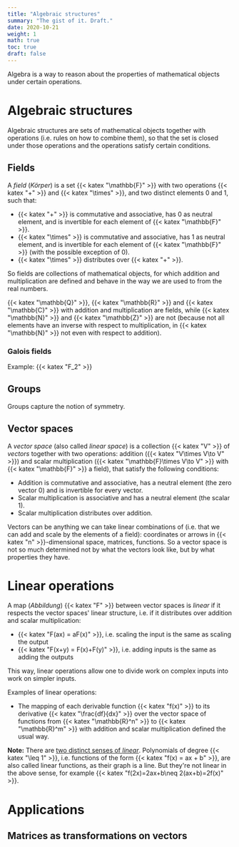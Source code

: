 ```yaml
---
title: "Algebraic structures"
summary: "The gist of it. Draft."
date: 2020-10-21
weight: 1
math: true
toc: true
draft: false
---
```


Algebra is a way to reason about the properties of mathematical objects under certain operations.

# Algebraic structures

Algebraic structures are sets of mathematical objects together with operations (i.e. rules on how to combine them), so that the set is closed under those operations and the operations satisfy certain conditions.

## Fields

A _field_ (_Körper_) is a set {{< katex "\mathbb{F}" >}} with two operations {{< katex "+" >}} and {{< katex "\times" >}}, and two distinct elements 0 and 1, such that:
* {{< katex "+" >}} is commutative and associative, has 0 as neutral element, and is invertible for each element of {{< katex "\mathbb{F}" >}}.
* {{< katex "\times" >}} is commutative and associative, has 1 as neutral element, and is invertible for each element of {{< katex "\mathbb{F}" >}} (with the possible exception of 0).
* {{< katex "\times" >}} distributes over {{< katex "+" >}}.

So fields are collections of mathematical objects, for which addition and multiplication are defined and behave in the way we are used to from the real numbers.

{{< katex "\mathbb{Q}" >}}, {{< katex "\mathbb{R}" >}} and {{< katex "\mathbb{C}" >}} with addition and multiplication are fields,
while {{< katex "\mathbb{N}" >}} and {{< katex "\mathbb{Z}" >}} are not (because not all elements have an inverse with respect to multiplication, in {{< katex "\mathbb{N}" >}} not even with respect to addition).

### Galois fields

Example: {{< katex "F_2" >}}

## Groups

Groups capture the notion of symmetry.

## Vector spaces

A _vector space_ (also called _linear space_) is a collection {{< katex "V" >}} of _vectors_ together with two operations: addition ({{< katex "V\times V\to V" >}}) and scalar multiplication ({{< katex "\mathbb{F}\times V\to V" >}} with {{< katex "\mathbb{F}" >}} a field), that satisfy the following conditions:
* Addition is commutative and associative, has a neutral element (the zero vector 0) and is invertible for every vector.
* Scalar multiplication is associative and has a neutral element (the scalar 1).
* Scalar multiplication distributes over addition.

Vectors can be anything we can take linear combinations of (i.e. that we can add and scale by the elements of a field): coordinates or arrows in {{< katex "n" >}}-dimensional space, matrices, functions.
So a vector space is not so much determined not by what the vectors look like, but by what properties they have.

# Linear operations

A map (_Abbildung_) {{< katex "F" >}} between vector spaces is _linear_ if it respects the vector spaces' linear structure,
i.e. if it distributes over addition and scalar multiplication:
* {{< katex "F(ax) = aF(x)" >}}, i.e. scaling the input is the same as scaling the output
* {{< katex "F(x+y) = F(x)+F(y)" >}}, i.e. adding inputs is the same as adding the outputs

This way, linear operations allow one to divide work on complex inputs into work on simpler inputs.

Examples of linear operations:
* The mapping of each derivable function {{< katex "f(x)" >}} to its derivative {{< katex "\frac{df}{dx}" >}} over the vector space of functions from {{< katex "\mathbb{R}^n" >}} to {{< katex "\mathbb{R}^m" >}} with addition and scalar multiplication defined the usual way.

**Note:** There are [two distinct senses of _linear_](https://en.wikipedia.org/wiki/Linear_function). Polynomials of degree {{< katex "\leq 1" >}}, i.e. functions of the form {{< katex "f(x) = ax + b" >}}, are also called linear functions, as their graph is a line. But they're not linear in the above sense, for example {{< katex "f(2x)=2ax+b\neq 2(ax+b)=2f(x)" >}}.

# Applications

## Matrices as transformations on vectors
